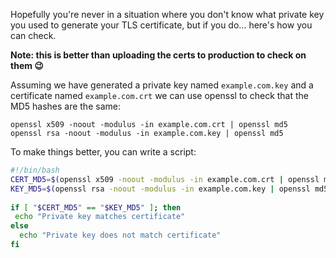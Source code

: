 Hopefully you're never in a situation where you don't know what private key you used to generate your TLS certificate, but if you do... here's how you can check.

__Note: this is better than uploading the certs to production to check on them 😉__

Assuming we have generated a private key named `example.com.key` and a certificate named `example.com.crt` we can use openssl to check that the MD5 hashes are the same:

```
openssl x509 -noout -modulus -in example.com.crt | openssl md5
openssl rsa -noout -modulus -in example.com.key | openssl md5
```

To make things better, you can write a script:

```bash
#!/bin/bash
CERT_MD5=$(openssl x509 -noout -modulus -in example.com.crt | openssl md5)
KEY_MD5=$(openssl rsa -noout -modulus -in example.com.key | openssl md5)
 
if [ "$CERT_MD5" == "$KEY_MD5" ]; then
 echo "Private key matches certificate"
else
  echo "Private key does not match certificate"
fi
```
